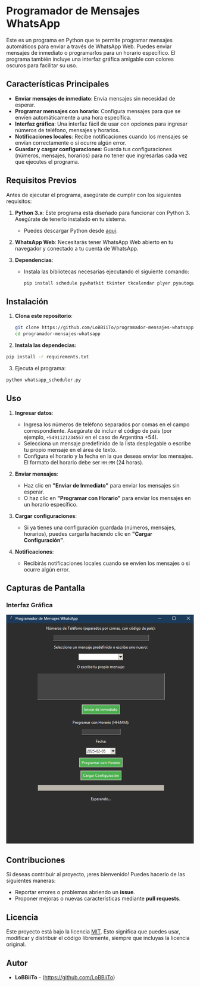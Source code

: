 # Programador de Mensajes WhatsApp

Este es un programa en Python que te permite programar mensajes automáticos para enviar a través de WhatsApp Web. Puedes enviar mensajes de inmediato o programarlos para un horario específico. El programa también incluye una interfaz gráfica amigable con colores oscuros para facilitar su uso.

## Características Principales

- **Enviar mensajes de inmediato**: Envía mensajes sin necesidad de esperar.
- **Programar mensajes con horario**: Configura mensajes para que se envíen automáticamente a una hora específica.
- **Interfaz gráfica**: Una interfaz fácil de usar con opciones para ingresar números de teléfono, mensajes y horarios.
- **Notificaciones locales**: Recibe notificaciones cuando los mensajes se envían correctamente o si ocurre algún error.
- **Guardar y cargar configuraciones**: Guarda tus configuraciones (números, mensajes, horarios) para no tener que ingresarlas cada vez que ejecutes el programa.

## Requisitos Previos

Antes de ejecutar el programa, asegúrate de cumplir con los siguientes requisitos:

1. **Python 3.x**: Este programa está diseñado para funcionar con Python 3. Asegúrate de tenerlo instalado en tu sistema.
   - Puedes descargar Python desde [aquí](https://www.python.org/downloads/).

2. **WhatsApp Web**: Necesitarás tener WhatsApp Web abierto en tu navegador y conectado a tu cuenta de WhatsApp.

3. **Dependencias**:
   - Instala las bibliotecas necesarias ejecutando el siguiente comando:
     ```bash
     pip install schedule pywhatkit tkinter tkcalendar plyer pyautogui
     ```

## Instalación

1. **Clona este repositorio**:
   ```bash
   git clone https://github.com/LoBBiiTo/programador-mensajes-whatsapp.git
   cd programador-mensajes-whatsapp
   ```

2. **Instala las dependecias:**
```bash
pip install -r requirements.txt
```

3. Ejecuta el programa:
```bash
python whatsapp_scheduler.py
```
## Uso

1. **Ingresar datos**:
   - Ingresa los números de teléfono separados por comas en el campo correspondiente. Asegúrate de incluir el código de país (por ejemplo, `+5491121234567` en el caso de Argentina +54).
   - Selecciona un mensaje predefinido de la lista desplegable o escribe tu propio mensaje en el área de texto.
   - Configura el horario y la fecha en la que deseas enviar los mensajes. El formato del horario debe ser `HH:MM` (24 horas).

2. **Enviar mensajes**:
   - Haz clic en **"Enviar de Inmediato"** para enviar los mensajes sin esperar.
   - O haz clic en **"Programar con Horario"** para enviar los mensajes en un horario específico.

3. **Cargar configuraciones**:
   - Si ya tienes una configuración guardada (números, mensajes, horarios), puedes cargarla haciendo clic en **"Cargar Configuración"**.

4. **Notificaciones**:
   - Recibirás notificaciones locales cuando se envíen los mensajes o si ocurre algún error.

## Capturas de Pantalla

### Interfaz Gráfica
![Image Alt](https://github.com/LoBBiiTo/SchedulePython/blob/40043c16793a23bbb5fe4bebe881bae7442f1c84/Interfaz%20EnviarMensajeWpp.png)


## Contribuciones

Si deseas contribuir al proyecto, ¡eres bienvenido! Puedes hacerlo de las siguientes maneras:

- Reportar errores o problemas abriendo un **issue**.
- Proponer mejoras o nuevas características mediante **pull requests**.

## Licencia

Este proyecto está bajo la licencia [MIT](LICENSE). Esto significa que puedes usar, modificar y distribuir el código libremente, siempre que incluyas la licencia original.

## Autor

- **LoBBiiTo** - (https://github.com/LoBBiiTo)

